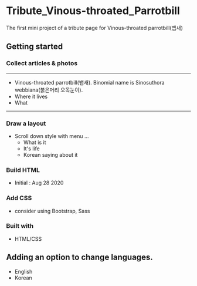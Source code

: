 # Tribute_Vinous-throated_Parrotbill
The first mini project of a tribute page for Vinous-throated parrotbill(뱁새)
## Getting started
### Collect articles & photos
---
- Vinous-throated parrotbill(뱁새). Binomial name is Sinosuthora webbiana(붉은머리 오목눈이).
- Where it lives
- What 
---
### Draw a layout
- Scroll down style with menu ...
  - What is it
  - It's life
  - Korean saying about it
### Build HTML
- Initial : Aug 28 2020
### Add CSS
- consider using Bootstrap, Sass
### Built with
- HTML/CSS
## Adding an option to change languages.
- English
- Korean
